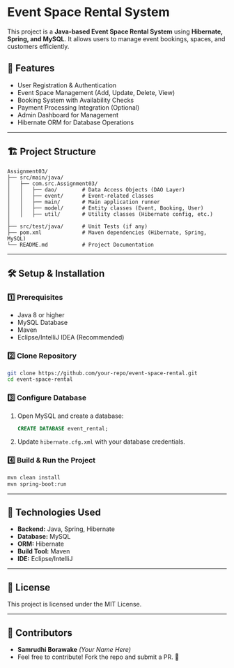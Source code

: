 # Event Space Rental System

This project is a **Java-based Event Space Rental System** using **Hibernate, Spring, and MySQL**. It allows users to manage event bookings, spaces, and customers efficiently.

## 📌 Features
- User Registration & Authentication
- Event Space Management (Add, Update, Delete, View)
- Booking System with Availability Checks
- Payment Processing Integration (Optional)
- Admin Dashboard for Management
- Hibernate ORM for Database Operations

---

## 🏗️ Project Structure

```
Assignment03/
├── src/main/java/
│   ├── com.src.Assignment03/
│   │   ├── dao/        # Data Access Objects (DAO Layer)
│   │   ├── event/      # Event-related classes
│   │   ├── main/       # Main application runner
│   │   ├── model/      # Entity classes (Event, Booking, User)
│   │   ├── util/       # Utility classes (Hibernate config, etc.)
│
├── src/test/java/      # Unit Tests (if any)
├── pom.xml             # Maven dependencies (Hibernate, Spring, MySQL)
└── README.md           # Project Documentation
```

---

## 🛠️ Setup & Installation

### 1️⃣ Prerequisites
- Java 8 or higher
- MySQL Database
- Maven
- Eclipse/IntelliJ IDEA (Recommended)

### 2️⃣ Clone Repository
```sh
git clone https://github.com/your-repo/event-space-rental.git
cd event-space-rental
```

### 3️⃣ Configure Database
1. Open MySQL and create a database:
   ```sql
   CREATE DATABASE event_rental;
   ```
2. Update `hibernate.cfg.xml` with your database credentials.

### 4️⃣ Build & Run the Project
```sh
mvn clean install
mvn spring-boot:run
```

---

## 🔑 Technologies Used
- **Backend:** Java, Spring, Hibernate
- **Database:** MySQL
- **ORM:** Hibernate
- **Build Tool:** Maven
- **IDE:** Eclipse/IntelliJ

---

## 📜 License
This project is licensed under the MIT License.

---

## 🤝 Contributors
- **Samrudhi Borawake** *(Your Name Here)*
- Feel free to contribute! Fork the repo and submit a PR. 🚀
